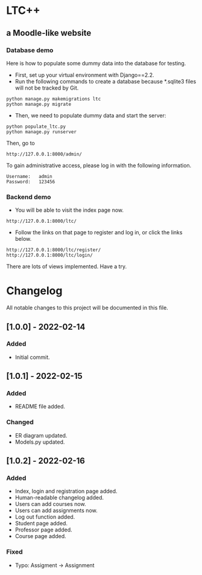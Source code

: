 # LTC++

## a Moodle-like website

### Database demo

Here is how to populate some dummy data into the database for testing.

* First, set up your virtual environment with Django==2.2.
* Run the following commands to create a database because \*.sqlite3 files will not be tracked by Git.

```
python manage.py makemigrations ltc
python manage.py migrate
```

* Then, we need to populate dummy data and start the server:

```
python populate_ltc.py
python manage.py runserver
```

Then, go to

```
http://127.0.0.1:8000/admin/
```

To gain administrative access, please log in with the following information.

```
Username: 	admin
Password: 	123456
```

### Backend demo
* You will be able to visit the index page now.
```
http://127.0.0.1:8000/ltc/
```
* Follow the links on that page to register and log in, or click the links below.
```
http://127.0.0.1:8000/ltc/register/
http://127.0.0.1:8000/ltc/login/
```
There are lots of views implemented. Have a try.

# Changelog
All notable changes to this project will be documented in this file.
## [1.0.0] - 2022-02-14
### Added
* Initial commit.
## [1.0.1] - 2022-02-15
### Added
* README file added.
### Changed
* ER diagram updated.
* Models.py updated.
## [1.0.2] - 2022-02-16
### Added
* Index, login and registration page added.
* Human-readable changelog added.
* Users can add courses now.
* Users can add assignments now.
* Log out function added.
* Student page added.
* Professor page added.
* Course page added.
### Fixed
* Typo:   Assigment -> Assignment
